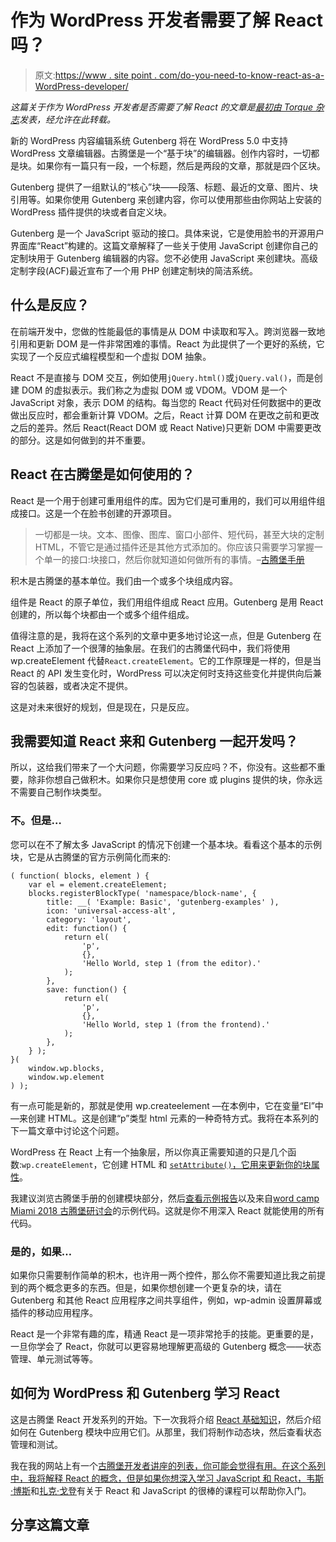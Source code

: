# 作为 WordPress 开发者需要了解 React 吗？

> 原文:[https://www . site point . com/do-you-need-to-know-react-as-a-WordPress-developer/](https://www.sitepoint.com/do-you-need-to-know-react-as-a-wordpress-developer/)

*这篇关于作为 WordPress 开发者是否需要了解 React 的文章是[最初由 Torque 杂志](https://torquemag.io/2018/10/do-you-need-to-know-react-as-a-wordpress-developer/)发表，经允许在此转载。*

新的 WordPress 内容编辑系统 Gutenberg 将在 WordPress 5.0 中支持 WordPress 文章编辑器。古腾堡是一个“基于块”的编辑器。创作内容时，一切都是块。如果你有一篇只有一段，一个标题，然后是两段的文章，那就是四个区块。

Gutenberg 提供了一组默认的“核心”块——段落、标题、最近的文章、图片、块引用等。如果你使用 Gutenberg 来创建内容，你可以使用那些由你网站上安装的 WordPress 插件提供的块或者自定义块。

Gutenberg 是一个 JavaScript 驱动的接口。具体来说，它是使用脸书的开源用户界面库“React”构建的。这篇文章解释了一些关于使用 JavaScript 创建你自己的定制块用于 Gutenberg 编辑器的内容。您不必使用 JavaScript 来创建块。高级定制字段(ACF)最近宣布了一个用 PHP 创建定制块的简洁系统。

## 什么是反应？

在前端开发中，您做的性能最低的事情是从 DOM 中读取和写入。跨浏览器一致地引用和更新 DOM 是一件非常困难的事情。React 为此提供了一个更好的系统，它实现了一个反应式编程模型和一个虚拟 DOM 抽象。

React 不是直接与 DOM 交互，例如使用`jQuery.html()`或`jQuery.val()`，而是创建 DOM 的虚拟表示。我们称之为虚拟 DOM 或 VDOM。VDOM 是一个 JavaScript 对象，表示 DOM 的结构。每当您的 React 代码对任何数据中的更改做出反应时，都会重新计算 VDOM。之后，React 计算 DOM 在更改之前和更改之后的差异。然后 React(React DOM 或 React Native)只更新 DOM 中需要更改的部分。这是如何做到的并不重要。

## React 在古腾堡是如何使用的？

React 是一个用于创建可重用组件的库。因为它们是可重用的，我们可以用组件组成接口。这是一个在脸书创建的开源项目。

> 一切都是一块。文本、图像、图库、窗口小部件、短代码，甚至大块的定制 HTML，不管它是通过插件还是其他方式添加的。你应该只需要学习掌握一个单一的接口:块接口，然后你就知道如何做所有的事情。–[古腾堡手册](https://wordpress.org/gutenberg/handbook/reference/design-principles/#vision)

积木是古腾堡的基本单位。我们由一个或多个块组成内容。

组件是 React 的原子单位，我们用组件组成 React 应用。Gutenberg 是用 React 创建的，所以每个块都由一个或多个组件组成。

值得注意的是，我将在这个系列的文章中更多地讨论这一点，但是 Gutenberg 在 React 上添加了一个很薄的抽象层。在我们的古腾堡代码中，我们将使用 wp.createElement 代替`React.createElement`。它的工作原理是一样的，但是当 React 的 API 发生变化时，WordPress 可以决定何时支持这些变化并提供向后兼容的包装器，或者决定不提供。

这是对未来很好的规划，但是现在，只是反应。

## 我需要知道 React 来和 Gutenberg 一起开发吗？

所以，这给我们带来了一个大问题，你需要学习反应吗？不，你没有。这些都不重要，除非你想自己做积木。如果你只是想使用 core 或 plugins 提供的块，你永远不需要自己制作块类型。

### 不。但是…

您可以在不了解太多 JavaScript 的情况下创建一个基本块。看看这个基本的示例块，它是从古腾堡的官方示例简化而来的:

```
( function( blocks, element ) {
    var el = element.createElement;
    blocks.registerBlockType( 'namespace/block-name', {
        title: __( 'Example: Basic', 'gutenberg-examples' ),
        icon: 'universal-access-alt',
        category: 'layout',
        edit: function() {
            return el(
                'p',
                {},
                'Hello World, step 1 (from the editor).'
            );
        },
        save: function() {
            return el(
                'p',
                {},
                'Hello World, step 1 (from the frontend).'
            );
        },
    } );
}(
    window.wp.blocks,
    window.wp.element
) ); 
```

有一点可能是新的，那就是使用 wp.createelement —在本例中，它在变量“El”中—来创建 HTML。这是创建“p”类型 html 元素的一种奇特方式。我将在本系列的下一篇文章中讨论这个问题。

WordPress 在 React 上有一个抽象层，所以你真正需要知道的只是几个函数:`wp.createElement`，它创建 HTML 和 [`setAttribute()`，它用来更新你的块属性](https://wordpress.org/gutenberg/handbook/blocks/introducing-attributes-and-editable-fields/)。

我建议浏览古腾堡手册的创建模块部分，然后[查看示例报告](https://github.com/WordPress/gutenberg-examples/blob/master/01-basic/block.js)以及来自[word camp Miami 2018 古腾堡研讨会](https://github.com/brichards/gutendev)的示例代码。这就是你不用深入 React 就能使用的所有代码。

### 是的，如果…

如果你只需要制作简单的积木，也许用一两个控件，那么你不需要知道比我之前提到的两个概念更多的东西。但是，如果你想创建一个更复杂的块，请在 Gutenberg 和其他 React 应用程序之间共享组件，例如，wp-admin 设置屏幕或插件的移动应用程序。

React 是一个非常有趣的库，精通 React 是一项非常抢手的技能。更重要的是，一旦你学会了 React，你就可以更容易地理解更高级的 Gutenberg 概念——状态管理、单元测试等等。

## 如何为 WordPress 和 Gutenberg 学习 React

这是古腾堡 React 开发系列的开始。下一次我将介绍 [React 基础知识](https://torquemag.io/2018/10/react-basics-for-wordpress-developers/)，然后介绍如何在 Gutenberg 模块中应用它们。从那里，我们将制作动态块，然后查看状态管理和测试。

我在我的网站上有一个[古腾堡开发者讲座的列表，你可能会觉得有用。在这个系列中，我将解释 React 的概念，但是如果你想深入学习 JavaScript 和 React，](http://joshpress.net/a-list-of-developer-facing-talks-about-the-new-wordpress-gutenberg-block-editor/)[韦斯·博斯](https://wesbos.com/)和[扎克·戈登](https://javascriptforwp.com/)有关于 React 和 JavaScript 的很棒的课程可以帮助你入门。

## 分享这篇文章